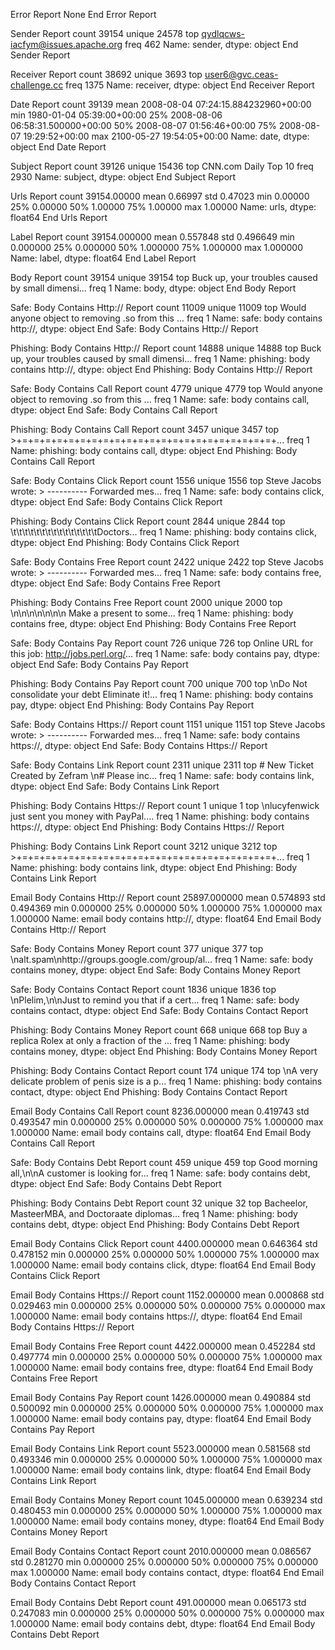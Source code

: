 Error Report
None
End Error Report

Sender Report
count                                 39154
unique                                24578
top       qydlqcws-iacfym@issues.apache.org
freq                                    462
Name: sender, dtype: object
End Sender Report

Receiver Report
count                           38692
unique                           3693
top       user6@gvc.ceas-challenge.cc
freq                             1375
Name: receiver, dtype: object
End Receiver Report

Date Report
count                                  39139
mean     2008-08-04 07:24:15.884232960+00:00
min                1980-01-04 05:39:00+00:00
25%         2008-08-06 06:58:31.500000+00:00
50%                2008-08-07 01:56:46+00:00
75%                2008-08-07 19:29:52+00:00
max                2100-05-27 19:54:05+00:00
Name: date, dtype: object
End Date Report

Subject Report
count                    39126
unique                   15436
top       CNN.com Daily Top 10
freq                      2930
Name: subject, dtype: object
End Subject Report

Urls Report
count    39154.00000
mean         0.66997
std          0.47023
min          0.00000
25%          0.00000
50%          1.00000
75%          1.00000
max          1.00000
Name: urls, dtype: float64
End Urls Report

Label Report
count    39154.000000
mean         0.557848
std          0.496649
min          0.000000
25%          0.000000
50%          1.000000
75%          1.000000
max          1.000000
Name: label, dtype: float64
End Label Report

Body Report
count                                                 39154
unique                                                39154
top       Buck up, your troubles caused by small dimensi...
freq                                                      1
Name: body, dtype: object
End Body Report

Safe: Body Contains Http:// Report
count                                                 11009
unique                                                11009
top       Would anyone object to removing .so from this ...
freq                                                      1
Name: safe: body contains http://, dtype: object
End Safe: Body Contains Http:// Report

Phishing: Body Contains Http:// Report
count                                                 14888
unique                                                14888
top       Buck up, your troubles caused by small dimensi...
freq                                                      1
Name: phishing: body contains http://, dtype: object
End Phishing: Body Contains Http:// Report

Safe: Body Contains Call Report
count                                                  4779
unique                                                 4779
top       Would anyone object to removing .so from this ...
freq                                                      1
Name: safe: body contains call, dtype: object
End Safe: Body Contains Call Report

Phishing: Body Contains Call Report
count                                                  3457
unique                                                 3457
top       >+=+=+=+=+=+=+=+=+=+=+=+=+=+=+=+=+=+=+=+=+=+=+...
freq                                                      1
Name: phishing: body contains call, dtype: object
End Phishing: Body Contains Call Report

Safe: Body Contains Click Report
count                                                  1556
unique                                                 1556
top       Steve Jacobs wrote: > ---------- Forwarded mes...
freq                                                      1
Name: safe: body contains click, dtype: object
End Safe: Body Contains Click Report

Phishing: Body Contains Click Report
count                                                  2844
unique                                                 2844
top                \t\t\t\t\t\t\t\t\t\t\t\t\t\t\tDoctors...
freq                                                      1
Name: phishing: body contains click, dtype: object
End Phishing: Body Contains Click Report

Safe: Body Contains Free Report
count                                                  2422
unique                                                 2422
top       Steve Jacobs wrote: > ---------- Forwarded mes...
freq                                                      1
Name: safe: body contains free, dtype: object
End Safe: Body Contains Free Report

Phishing: Body Contains Free Report
count                                                  2000
unique                                                 2000
top       \n\n\n\n\n\n\n         Make  a present to some...
freq                                                      1
Name: phishing: body contains free, dtype: object
End Phishing: Body Contains Free Report

Safe: Body Contains Pay Report
count                                                   726
unique                                                  726
top       Online URL for this job: http://jobs.perl.org/...
freq                                                      1
Name: safe: body contains pay, dtype: object
End Safe: Body Contains Pay Report

Phishing: Body Contains Pay Report
count                                                   700
unique                                                  700
top       \nDo Not consolidate your debt   Eliminate it!...
freq                                                      1
Name: phishing: body contains pay, dtype: object
End Phishing: Body Contains Pay Report

Safe: Body Contains Https:// Report
count                                                  1151
unique                                                 1151
top       Steve Jacobs wrote: > ---------- Forwarded mes...
freq                                                      1
Name: safe: body contains https://, dtype: object
End Safe: Body Contains Https:// Report

Safe: Body Contains Link Report
count                                                  2311
unique                                                 2311
top       # New Ticket Created by  Zefram \n# Please inc...
freq                                                      1
Name: safe: body contains link, dtype: object
End Safe: Body Contains Link Report

Phishing: Body Contains Https:// Report
count                                                     1
unique                                                    1
top       \nlucyfenwick just sent you money with PayPal....
freq                                                      1
Name: phishing: body contains https://, dtype: object
End Phishing: Body Contains Https:// Report

Phishing: Body Contains Link Report
count                                                  3212
unique                                                 3212
top       >+=+=+=+=+=+=+=+=+=+=+=+=+=+=+=+=+=+=+=+=+=+=+...
freq                                                      1
Name: phishing: body contains link, dtype: object
End Phishing: Body Contains Link Report

Email Body Contains Http:// Report
count    25897.000000
mean         0.574893
std          0.494369
min          0.000000
25%          0.000000
50%          1.000000
75%          1.000000
max          1.000000
Name: email body contains http://, dtype: float64
End Email Body Contains Http:// Report

Safe: Body Contains Money Report
count                                                   377
unique                                                  377
top        \nalt.spam\nhttp://groups.google.com/group/al...
freq                                                      1
Name: safe: body contains money, dtype: object
End Safe: Body Contains Money Report

Safe: Body Contains Contact Report
count                                                  1836
unique                                                 1836
top       \nPlelim,\n\nJust to remind you that if a cert...
freq                                                      1
Name: safe: body contains contact, dtype: object
End Safe: Body Contains Contact Report

Phishing: Body Contains Money Report
count                                                   668
unique                                                  668
top       Buy a replica Rolex at only a fraction of the ...
freq                                                      1
Name: phishing: body contains money, dtype: object
End Phishing: Body Contains Money Report

Phishing: Body Contains Contact Report
count                                                   174
unique                                                  174
top       \nA very delicate problem of penis size is a p...
freq                                                      1
Name: phishing: body contains contact, dtype: object
End Phishing: Body Contains Contact Report

Email Body Contains Call Report
count    8236.000000
mean        0.419743
std         0.493547
min         0.000000
25%         0.000000
50%         0.000000
75%         1.000000
max         1.000000
Name: email body contains call, dtype: float64
End Email Body Contains Call Report

Safe: Body Contains Debt Report
count                                                   459
unique                                                  459
top       Good morning all,\n\nA customer is looking for...
freq                                                      1
Name: safe: body contains debt, dtype: object
End Safe: Body Contains Debt Report

Phishing: Body Contains Debt Report
count                                                    32
unique                                                   32
top       Bacheelor, MasteerMBA, and Doctoraate diplomas...
freq                                                      1
Name: phishing: body contains debt, dtype: object
End Phishing: Body Contains Debt Report

Email Body Contains Click Report
count    4400.000000
mean        0.646364
std         0.478152
min         0.000000
25%         0.000000
50%         1.000000
75%         1.000000
max         1.000000
Name: email body contains click, dtype: float64
End Email Body Contains Click Report

Email Body Contains Https:// Report
count    1152.000000
mean        0.000868
std         0.029463
min         0.000000
25%         0.000000
50%         0.000000
75%         0.000000
max         1.000000
Name: email body contains https://, dtype: float64
End Email Body Contains Https:// Report

Email Body Contains Free Report
count    4422.000000
mean        0.452284
std         0.497774
min         0.000000
25%         0.000000
50%         0.000000
75%         1.000000
max         1.000000
Name: email body contains free, dtype: float64
End Email Body Contains Free Report

Email Body Contains Pay Report
count    1426.000000
mean        0.490884
std         0.500092
min         0.000000
25%         0.000000
50%         0.000000
75%         1.000000
max         1.000000
Name: email body contains pay, dtype: float64
End Email Body Contains Pay Report

Email Body Contains Link Report
count    5523.000000
mean        0.581568
std         0.493346
min         0.000000
25%         0.000000
50%         1.000000
75%         1.000000
max         1.000000
Name: email body contains link, dtype: float64
End Email Body Contains Link Report

Email Body Contains Money Report
count    1045.000000
mean        0.639234
std         0.480453
min         0.000000
25%         0.000000
50%         1.000000
75%         1.000000
max         1.000000
Name: email body contains money, dtype: float64
End Email Body Contains Money Report

Email Body Contains Contact Report
count    2010.000000
mean        0.086567
std         0.281270
min         0.000000
25%         0.000000
50%         0.000000
75%         0.000000
max         1.000000
Name: email body contains contact, dtype: float64
End Email Body Contains Contact Report

Email Body Contains Debt Report
count    491.000000
mean       0.065173
std        0.247083
min        0.000000
25%        0.000000
50%        0.000000
75%        0.000000
max        1.000000
Name: email body contains debt, dtype: float64
End Email Body Contains Debt Report

